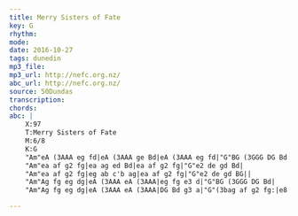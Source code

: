 ```yaml
---
title: Merry Sisters of Fate
key: G
rhythm: 
mode:
date: 2016-10-27
tags: dunedin
mp3_file:
mp3_url: http://nefc.org.nz/
abc_url: http://nefc.org.nz/
source: 50Dundas
transcription:
chords: 
abc: |
    X:97
    T:Merry Sisters of Fate
    M:6/8
    K:G
    "Am"eA (3AAA eg fd|eA (3AAA ge Bd|eA (3AAA eg fd|"G"BG (3GGG DG Bd:|
    "Am"ea af g2 fg|ea ag ed Bd|ea af g2 fg|"G"e2 de gd Bd|
    "Am"ea af g2 fg|eg ab c'b ag|ea af g2 fg|"G"e2 de gd BG||
    "Am"Ag fg eg dg|eA (3AAA eA (3AAA|eg fg e3 d|"G"BG (3GGG DG Bd|
    "Am"Ag fg eg dg|eA (3AAA eA (3AAA|DG Bd g3 a|"G"(3bag af g2 fg:|e8||

---
```

